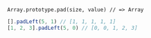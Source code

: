     Array.prototype.pad(size, value) // => Array

~~~js
[].padLeft(5, 1) // [1, 1, 1, 1, 1]
[1, 2, 3].padLeft(5, 0) // [0, 0, 1, 2, 3]
~~~